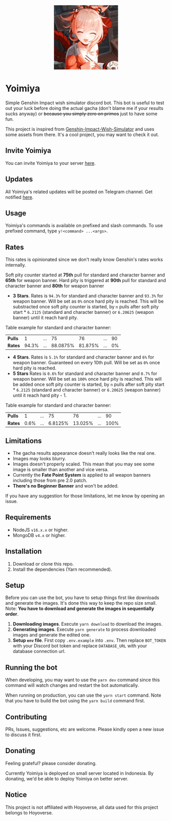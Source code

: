 <div align="center">
  <img src="./static/images/etc/yoimiya.jpg" width="200">
</div>

# Yoimiya

Simple Genshin Impact wish simulator discord bot. This bot is useful to test out your luck before doing the actual gacha (don't blame me if your results sucks anyway) or ~~because you simply zero on primos~~ just to have some fun.

This project is inspired from [Genshin-Impact-Wish-Simulator](https://github.com/AguzzTN54/Genshin-Impact-Wish-Simulator) and uses some assets from there. It's a cool project, you may want to check it out.

## Invite Yoimiya

You can invite Yoimiya to your server [here](https://discord.com/api/oauth2/authorize?client_id=990659611885453322&permissions=3072&scope=bot%20applications.commands).

## Updates

All Yoimiya's related updates will be posted on Telegram channel. Get notified [here](https://t.me/yoimiya_updates).

## Usage

Yoimiya's commands is available on prefixed and slash commands. To use prefixed command, type `y!<command> ...<args>`.

## Rates

This rates is opinionated since we don't really know Genshin's rates works internally.

Soft pity counter started at **75th** pull for standard and character banner and **65th** for weapon banner. Hard pity is triggered at **90th** pull for standard and character banner and **80th** for weapon banner

- **3 Stars**.
  Rates is `94.3%` for standard and character banner and `93.3%` for weapon banner. Will be set as `0%` once hard pity is reached. This will be substracted once soft pity counter is started, by `n` pulls after soft pity start \* `6.2125` (standard and character banner) or `6.20625` (weapon banner) until it reach hard pity.

Table example for standard and character banner:

<table>
  <tr>
    <td>
      <strong>Pulls</strong>
    </td>
    <td>1</td>
    <td>...</td>
    <td>75</td>
    <td>76</td>
    <td>...</td>
    <td>90</td>
  </tr>
  <tr>
    <td>
      <strong>Rates</strong>
    </td>
    <td>94.3%</td>
    <td>...</td>
    <td>88.0875%</td>
    <td>81.875%</td>
    <td>...</td>
    <td>0%</td>
  </tr>
</table>

- **4 Stars**.
  Rates is `5.1%` for standard and character banner and `6%` for weapon banner. Guaranteed on every 10th pull. Will be set as `0%` once hard pity is reached.
- **5 Stars**
  Rates is `0.6%` for standard and character banner and `0.7%` for weapon banner. Will be set as `100%` once hard pity is reached. This will be added once soft pity counter is started, by `n` pulls after soft pity start \* `6.2125` (standard and character banner) or `6.20625` (weapon banner) until it reach hard pity - 1.

Table example for standard and character banner:

<table>
  <tr>
    <td>
      <strong>Pulls</strong>
    </td>
    <td>1</td>
    <td>...</td>
    <td>75</td>
    <td>76</td>
    <td>...</td>
    <td>90</td>
  </tr>
  <tr>
    <td>
      <strong>Rates</strong>
    </td>
    <td>0.6%</td>
    <td>...</td>
    <td>6.8125%</td>
    <td>13.025%</td>
    <td>...</td>
    <td>100%</td>
  </tr>
</table>

## Limitations

- The gacha results appearance doesn't really looks like the real one.
- Images may looks blurry.
- Images doesn't properly scaled. This mean that you may see some image is smaller than another and vice versa.
- Currently the **Fate Point System** is applied to all weapon banners including those from pre 2.0 patch.
- **There's no Beginner Banner** and won't be added.

If you have any suggestion for those limitations, let me know by opening an issue.

## Requirements

- NodeJS `v16.x.x` or higher.
- MongoDB `v4.x` or higher.

## Installation

1. Download or clone this repo.
1. Install the dependencies (Yarn recommended).

## Setup

Before you can use the bot, you have to setup things first like downloads and generate the images. It's done this way to keep the repo size small. Note: **You have to download and generate the images in sequentially order**.

1. **Downloading images**.
   Execute `yarn download` to download the images.
1. **Generating images**.
   Execute `yarn generate` to process downloaded images and generate the edited one.
1. **Setup `env` file**.
   First copy `.env.example` into `.env`. Then replace `BOT_TOKEN` with your Discord bot token and replace `DATABASE_URL` with your database connection url.

## Running the bot

When developing, you may want to use the `yarn dev` command since this command will watch changes and restart the bot automatically.

When running on production, you can use the `yarn start` command. Note that you have to build the bot using the `yarn build` command first.

## Contributing

PRs, Issues, suggestions, etc are welcome. Please kindly open a new issue to discuss it first.

## Donating

Feeling grateful? please consider donating.

Currently Yoimiya is deployed on small server located in Indonesia. By donating, we'd be able to deploy Yoimiya on better server.

## Notice

This project is not affiliated with Hoyoverse, all data used for this project belongs to Hoyoverse.
